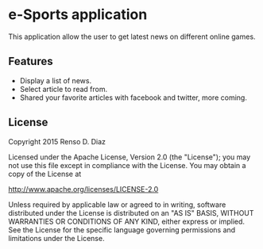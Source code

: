 e-Sports application
=====================

This application allow the user to get latest news on different online games.

Features
----

 * Display a list of news.
 * Select article to read from.
 * Shared your favorite articles with facebook and twitter, more coming.


License
----

Copyright 2015 Renso D. Diaz

Licensed under the Apache License, Version 2.0 (the "License");
you may not use this file except in compliance with the License.
You may obtain a copy of the License at

http://www.apache.org/licenses/LICENSE-2.0

Unless required by applicable law or agreed to in writing, software
distributed under the License is distributed on an "AS IS" BASIS,
WITHOUT WARRANTIES OR CONDITIONS OF ANY KIND, either express or implied.
See the License for the specific language governing permissions and
limitations under the License.